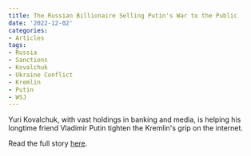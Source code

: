 ```yaml
---
title: The Russian Billionaire Selling Putin's War to the Public
date: '2022-12-02'
categories:
- Articles
tags:
- Russia
- Sanctions
- Kovalchuk
- Ukraine Conflict
- Kremlin
- Putin
- WSJ
---
```

Yuri Kovalchuk, with vast holdings in banking and media, is helping his longtime friend Vladimir Putin tighten the Kremlin's grip on the internet.

Read the full story [here](https://www.wsj.com/articles/russian-billionaire-selling-putins-war-ukraine-11669994410).